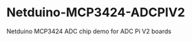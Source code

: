 Netduino-MCP3424-ADCPIV2
========================

Netduino MCP3424 ADC chip demo for ADC Pi V2 boards
